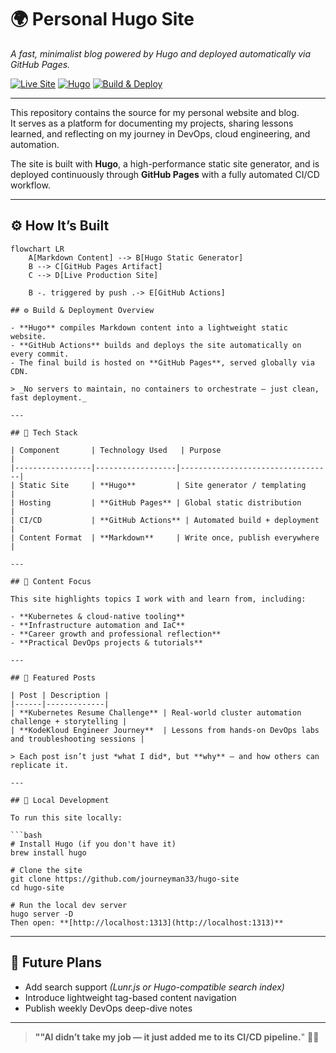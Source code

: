 # 🌍 Personal Hugo Site  
_A fast, minimalist blog powered by Hugo and deployed automatically via GitHub Pages._

[![Live Site](https://img.shields.io/badge/Live%20Site-journeyman33.github.io-brightgreen?style=flat&logo=github)](https://journeyman33.github.io/hugo-site/)
[![Hugo](https://img.shields.io/badge/Static%20Site-Hugo-blue?logo=hugo)](https://gohugo.io/)
[![Build & Deploy](https://img.shields.io/github/actions/workflow/status/journeyman33/hugo-site/gh-pages.yml?label=Deploy%20Status&logo=github)](https://github.com/journeyman33/hugo-site/actions)

---

This repository contains the source for my personal website and blog.  
It serves as a platform for documenting my projects, sharing lessons learned, and reflecting on my journey in DevOps, cloud engineering, and automation.

The site is built with **Hugo**, a high-performance static site generator, and is deployed continuously through **GitHub Pages** with a fully automated CI/CD workflow.

---

## ⚙️ How It’s Built

```mermaid
flowchart LR
    A[Markdown Content] --> B[Hugo Static Generator]
    B --> C[GitHub Pages Artifact]
    C --> D[Live Production Site]

    B -. triggered by push .-> E[GitHub Actions]

## ⚙️ Build & Deployment Overview

- **Hugo** compiles Markdown content into a lightweight static website.  
- **GitHub Actions** builds and deploys the site automatically on every commit.  
- The final build is hosted on **GitHub Pages**, served globally via CDN.  

> _No servers to maintain, no containers to orchestrate — just clean, fast deployment._

---

## 🧰 Tech Stack

| Component       | Technology Used   | Purpose                          |
|-----------------|------------------|----------------------------------|
| Static Site     | **Hugo**         | Site generator / templating      |
| Hosting         | **GitHub Pages** | Global static distribution       |
| CI/CD           | **GitHub Actions** | Automated build + deployment     |
| Content Format  | **Markdown**     | Write once, publish everywhere   |

---

## 📝 Content Focus

This site highlights topics I work with and learn from, including:

- **Kubernetes & cloud-native tooling**  
- **Infrastructure automation and IaC**  
- **Career growth and professional reflection**  
- **Practical DevOps projects & tutorials**

---

## 📰 Featured Posts

| Post | Description |
|------|-------------|
| **Kubernetes Resume Challenge** | Real-world cluster automation challenge + storytelling |
| **KodeKloud Engineer Journey**  | Lessons from hands-on DevOps labs and troubleshooting sessions |

> Each post isn’t just *what I did*, but **why** — and how others can replicate it.

---

## 🚀 Local Development

To run this site locally:

```bash
# Install Hugo (if you don't have it)
brew install hugo

# Clone the site
git clone https://github.com/journeyman33/hugo-site
cd hugo-site

# Run the local dev server
hugo server -D
Then open: **[http://localhost:1313](http://localhost:1313)**
```
---

## 🧭 Future Plans

- Add search support *(Lunr.js or Hugo-compatible search index)*  
- Introduce lightweight tag-based content navigation  
- Publish weekly DevOps deep-dive notes  

---

> **""AI didn’t take my job — it just added me to its CI/CD pipeline.**" 🤖🚀



